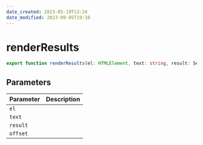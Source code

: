 ```yaml
---
date_created: 2023-05-19T13:24
date_modified: 2023-09-05T19:18
---
```

# renderResults

```ts
export function renderResults(el: HTMLElement, text: string, result: SearchResult, offset?: number): void;
```

## Parameters

| Parameter | Description |
|-----------|-------------|
| `el` | |
| `text` | |
| `result` | |
| `offset` | |

